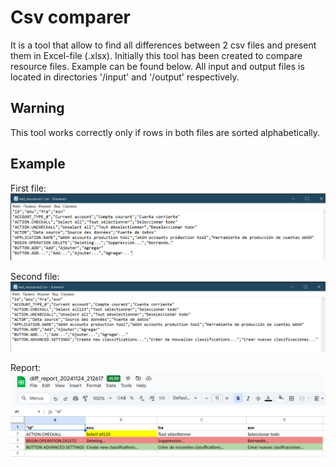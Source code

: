 # Csv comparer

It is a tool that allow to find all differences between 2 csv files and present them in Excel-file (.xlsx). 
Initially this tool has been created to compare resource files. Example can be found below. 
All input and output files is located in directories '/input' and '/output' respectively.

## Warning

This tool works correctly only if rows in both files are sorted alphabetically.

## Example

First file:
![img.png](static/img.png)

Second file:
![img_1.png](static/img_1.png)

Report:
![img_2.png](static/img_2.png)